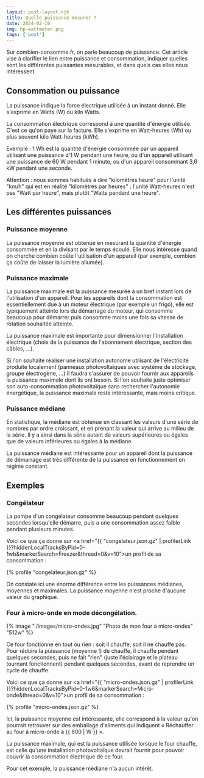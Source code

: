 ```yaml
---
layout: post-layout.njk 
title: Quelle puissance mesurer ?
date: 2024-02-10
img: hp-wattmeter.png
tags: ['post']
---
```


Sur combien-consomme.fr, on parle beaucoup de puissance. Cet article vise à clarifier le lien entre puissance et consommation, indiquer quelles sont les différentes puissantes mesurables, et dans quels cas elles nous intéressent.
<!-- excerpt -->

## Consommation ou puissance

La puissance indique la force électrique utilisée à un instant donné. Elle s'exprime en Watts (W) ou kilo Watts.

La consommation électrique correspond à une quantité d'énergie utilisée. C'est ce qu'on paye sur la facture. Elle s'exprime en Watt-heures (Wh) ou plus souvent kilo Watt-heures (kWh).

Exemple : 1 Wh est la quantité d'énergie consommée par un appareil utilisant une puissance d'1 W pendant une heure, ou d'un appareil utilisant une puissance de 60 W pendant 1 minute, ou d'un appareil consommant 3,6 kW pendant une seconde.

Attention : nous sommes habitués à dire "kilomètres heure" pour l'unité "km/h" qui est en réalité "kilomètres par heures" ; l'unité Watt-heures n'est pas "Watt par heure", mais plutôt "Watts pendant une heure".

## Les différentes puissances

### Puissance moyenne

La puissance moyenne est obtenue en mesurant la quantité d'énergie consommée et en la divisant par le temps écoulé.
Elle nous intéresse quand on cherche combien coûte l'utilisation d'un appareil (par exemple, combien ça coûte de laisser la lumière allumée).

### Puissance maximale

La puissance maximale est la puissance mesurée à un bref instant lors de l'utilisation d'un appareil. Pour les appareils dont la consommation est essentiellement due à un moteur électrique (par exemple un frigo), elle est typiquement atteinte lors du démarrage du moteur, qui consomme beaucoup pour démarrer puis consomme moins une fois sa vitesse de rotation souhaitée atteinte.

La puissance maximale est importante pour dimensionner l'installation électrique (choix de la puissance de l'abonnement électrique, section des câbles, ...).

Si l'on souhaite réaliser une installation autonome utilisant de l'électricité produite localement (panneaux photovoltaïques avec système de stockage, groupe électrogène, …) il faudra s'assurer de pouvoir fournir aux appareils la puissance maximale dont ils ont besoin. Si l'on souhaite juste optimiser son auto-consommation photovoltaïque sans rechercher l'autonomie énergétique, la puissance maximale reste intéressante, mais moins critique.

### Puissance médiane

En statistique, la médiane est obtenue en classant les valeurs d'une série de nombres par ordre croissant, et en prenant la valeur qui arrive au milieu de la série. Il y a ainsi dans la série autant de valeurs supérieures ou égales que de valeurs inférieures ou égales à la médiane.

La puissance médiane est intéressante pour un appareil dont la puissance de démarrage est très différente de la puissance en fonctionnement en régime constant. 

## Exemples

### Congélateur

La pompe d'un congélateur consomme beaucoup pendant quelques secondes lorsqu'elle démarre, puis a une consommation assez faible pendant plusieurs minutes.

Voici ce que ça donne sur <a href="{{ "congelateur.json.gz" | profilerLink }}?hiddenLocalTracksByPid=0-1wb&markerSearch=Freezer&thread=0&v=10">un profil</a> de sa consommation :

{% profile "congelateur.json.gz" %}

On constate ici une énorme différence entre les puissances médianes, moyennes et maximales. La puissance moyenne n'est proche d'aucune valeur du graphique.

### Four à micro-onde en mode décongélation.

{% image "./images/micro-ondes.jpg" "Photo de mon four à micro-ondes" "512w" %}

Ce four fonctionne en tout ou rien : soit il chauffe, soit il ne chauffe pas. Pour réduire la puissance (moyenne !) de chauffe, il chauffe pendant quelques secondes, puis ne fait "rien" (juste l'éclairage et le plateau tournant fonctionnent) pendant quelques secondes, avant de reprendre un cycle de chauffe.

Voici ce que ça donne sur <a href="{{ "micro-ondes.json.gz" | profilerLink }}?hiddenLocalTracksByPid=0-1w6&markerSearch=Micro-onde&thread=0&v=10">un profil</a> de sa consommation :

{% profile "micro-ondes.json.gz" %}

Ici, la puissance moyenne est intéressante, elle correspond à la valeur qu'on pourrait retrouver sur des emballage d'aliments qui indiquent « Réchauffer au four à micro-onde à {{ 600 | W }} ».

La puissance maximale, qui est la puissance utilisée lorsque le four chauffe, est celle qu'une installation photovoltaïque devrait fournir pour pouvoir couvrir la consommation électrique de ce four.

Pour cet exemple, la puissance médiane n'a aucun intérêt.
